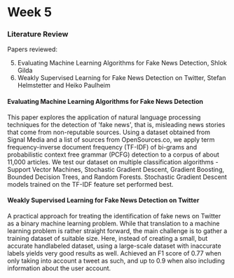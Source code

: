 # Week 5

### Literature Review

Papers reviewed:

5. Evaluating Machine Learning Algorithms for Fake News Detection, Shlok Gilda
6. Weakly Supervised Learning for Fake News Detection on Twitter, Stefan Helmstetter and Heiko Paulheim

#### Evaluating Machine Learning Algorithms for Fake News Detection

This paper explores the application of natural language processing techniques for the detection of 'fake news', that is, misleading news stories that come from non-reputable sources. Using a dataset obtained from Signal Media and a list of sources from OpenSources.co, we apply term frequency-inverse document frequency (TF-IDF) of bi-grams and probabilistic context free grammar (PCFG) detection to a corpus of about 11,000 articles. We test our dataset on multiple classification algorithms - Support Vector Machines, Stochastic Gradient Descent, Gradient Boosting, Bounded Decision Trees, and Random Forests. Stochastic Gradient Descent models trained on the TF-IDF feature set performed best.

#### Weakly Supervised Learning for Fake News Detection on Twitter

A practical approach for treating the identification of fake news on Twitter as a binary machine learning problem. While that translation to a machine learning problem is rather straight forward, the main challenge is to gather a training dataset of suitable size. Here, instead of creating a small, but accurate handlabeled dataset, using a large-scale dataset with inaccurate labels yields very good results as well. Achieved an F1 score of 0.77 when only taking into account a tweet as such, and up to 0.9 when also including information about the user account.
